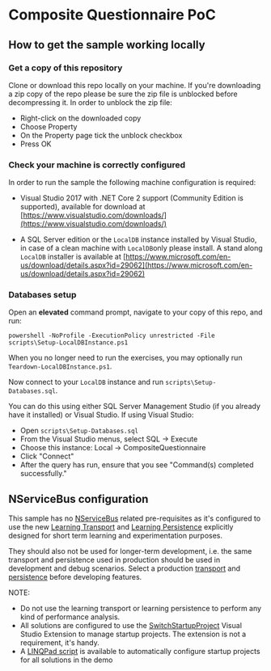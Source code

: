 # Composite Questionnaire PoC

## How to get the sample working locally

### Get a copy of this repository

Clone or download this repo locally on your machine. If you're downloading a zip copy of the repo please be sure the zip file is unblocked before decompressing it. In order to unblock the zip file:

- Right-click on the downloaded copy
- Choose Property
- On the Property page tick the unblock checkbox
- Press OK

### Check your machine is correctly configured

In order to run the sample the following machine configuration is required:

- Visual Studio 2017 with .NET Core 2 support (Community Edition is supported), available for download at [https://www.visualstudio.com/downloads/](https://www.visualstudio.com/downloads/)


- A SQL Server edition or the `LocalDB` instance installed by Visual Studio, in case of a clean machine with `LocalDB`only please install. A stand along `LocalDB` installer is available at [https://www.microsoft.com/en-us/download/details.aspx?id=29062](https://www.microsoft.com/en-us/download/details.aspx?id=29062)

### Databases setup

Open an **elevated** command prompt, navigate to your copy of this repo, and run:

```batchfile
powershell -NoProfile -ExecutionPolicy unrestricted -File scripts\Setup-LocalDBInstance.ps1
```

When you no longer need to run the exercises, you may optionally run `Teardown-LocalDBInstance.ps1`.

Now connect to your `LocalDB` instance and run `scripts\Setup-Databases.sql`.

You can do this using either SQL Server Management Studio (if you already have it installed) or Visual Studio. If using Visual Studio:

- Open `scripts\Setup-Databases.sql`
- From the Visual Studio menus, select SQL -> Execute
- Choose this instance: Local -> CompositeQuestionnaire
- Click "Connect"
- After the query has run, ensure that you see "Command(s) completed successfully."

## NServiceBus configuration

This sample has no [NServiceBus](https://particular.net/nservicebus) related pre-requisites as it's configured to use the new [Learning Transport](https://docs.particular.net/nservicebus/learning-transport/) and [Learning Persistence](https://docs.particular.net/nservicebus/learning-persistence/) explicitly designed for short term learning and experimentation purposes.

They should also not be used for longer-term development, i.e. the same transport and persistence used in production should be used in development and debug scenarios. Select a production [transport](https://docs.particular.net/transports/) and [persistence](https://docs.particular.net/persistence/) before developing features. 

NOTE: 

* Do not use the learning transport or learning persistence to perform any kind of performance analysis.
* All solutions are configured to use the [SwitchStartupProject](https://marketplace.visualstudio.com/items?itemName=vs-publisher-141975.SwitchStartupProject) Visual Studio Extension to manage startup projects. The extension is not a requirement, it's handy.
* A [LINQPad script](SetStartupProjects.linq) is available to automatically configure startup projects for all solutions in the demo